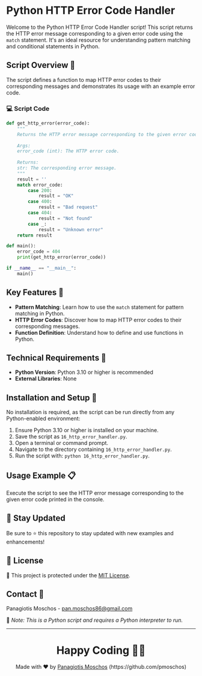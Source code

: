 # Python HTTP Error Code Handler

Welcome to the Python HTTP Error Code Handler script! This script returns the HTTP error message corresponding to a given error code using the `match` statement. It's an ideal resource for understanding pattern matching and conditional statements in Python.

## Script Overview 📘

The script defines a function to map HTTP error codes to their corresponding messages and demonstrates its usage with an example error code.

### :computer: Script Code

```python
def get_http_error(error_code):
    """
    Returns the HTTP error message corresponding to the given error code.
    
    Args:
    error_code (int): The HTTP error code.
    
    Returns:
    str: The corresponding error message.
    """
    result = ''
    match error_code:
        case 200:
            result = "OK"
        case 400:
            result = "Bad request"
        case 404:
            result = "Not found"
        case _:
            result = "Unknown error"
    return result

def main():
    error_code = 404
    print(get_http_error(error_code))

if __name__ == "__main__":
    main()
```

## Key Features 🌟

- **Pattern Matching**: Learn how to use the `match` statement for pattern matching in Python.
- **HTTP Error Codes**: Discover how to map HTTP error codes to their corresponding messages.
- **Function Definition**: Understand how to define and use functions in Python.

## Technical Requirements 🔧

- **Python Version**: Python 3.10 or higher is recommended
- **External Libraries**: None

## Installation and Setup 🚀

No installation is required, as the script can be run directly from any Python-enabled environment:

1. Ensure Python 3.10 or higher is installed on your machine.
2. Save the script as `16_http_error_handler.py`.
3. Open a terminal or command prompt.
4. Navigate to the directory containing `16_http_error_handler.py`.
5. Run the script with: `python 16_http_error_handler.py`.

## Usage Example 📋

Execute the script to see the HTTP error message corresponding to the given error code printed in the console.

## 📢 Stay Updated

Be sure to ⭐ this repository to stay updated with new examples and enhancements!

## 📄 License
🔐 This project is protected under the [MIT License](https://mit-license.org/).


## Contact 📧
Panagiotis Moschos - pan.moschos86@gmail.com

🔗 *Note: This is a Python script and requires a Python interpreter to run.*

---
<h1 align=center>Happy Coding 👨‍💻 </h1>

<p align="center">
  Made with ❤️ by 
  <a href="https://www.linkedin.com/in/panagiotis-moschos" target="_blank">
  Panagiotis Moschos</a> (https://github.com/pmoschos)
</p>